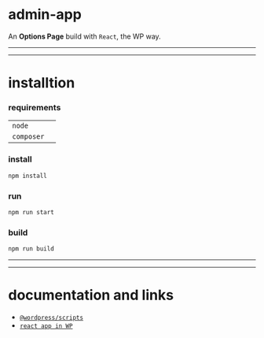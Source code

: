 # admin-app

An **Options Page** build with `React`, the WP way.

---

---

# installtion

### requirements

|            |     |
| ---------- | --- |
| `node`     |     |
| `composer` |     |

### install

```sh
npm install
```

### run

```sh
npm run start
```

### build

```sh
npm run build
```

---

---

# documentation and links

- [`@wordpress/scripts`](https://developer.wordpress.org/block-editor/reference-guides/packages/packages-scripts/)
- [`react app in WP`](https://developer.wordpress.org/block-editor/how-to-guides/data-basics/)
